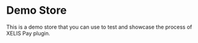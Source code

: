 # Demo Store

This is a demo store that you can use to test and showcase the process of XELIS Pay plugin.
